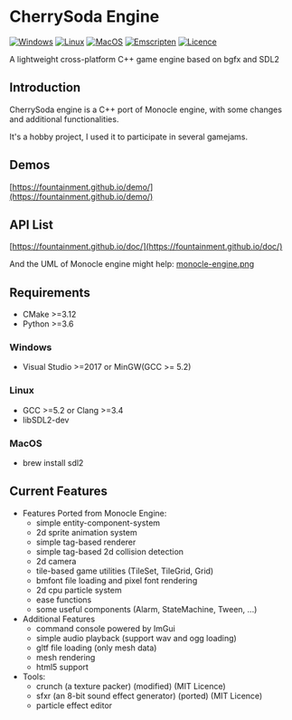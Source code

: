 # CherrySoda Engine

[![Windows](https://github.com/fountainment/cherrysoda-engine/actions/workflows/windows.yml/badge.svg)](https://github.com/fountainment/cherrysoda-engine/actions/workflows/windows.yml)
[![Linux](https://github.com/fountainment/cherrysoda-engine/actions/workflows/linux.yml/badge.svg)](https://github.com/fountainment/cherrysoda-engine/actions/workflows/linux.yml)
[![MacOS](https://github.com/fountainment/cherrysoda-engine/actions/workflows/macos.yml/badge.svg)](https://github.com/fountainment/cherrysoda-engine/actions/workflows/macos.yml)
[![Emscripten](https://github.com/fountainment/cherrysoda-engine/actions/workflows/emscripten.yml/badge.svg)](https://github.com/fountainment/cherrysoda-engine/actions/workflows/emscripten.yml)
[![Licence](https://img.shields.io/github/license/fountainment/cherrysoda-engine)](https://github.com/fountainment/cherrysoda-engine/blob/master/LICENSE)

A lightweight cross-platform C++ game engine based on bgfx and SDL2

## Introduction

CherrySoda engine is a C++ port of Monocle engine, with some changes and additional functionalities.

It's a hobby project, I used it to participate in several gamejams.

## Demos

[https://fountainment.github.io/demo/](https://fountainment.github.io/demo/)

## API List

[https://fountainment.github.io/doc/](https://fountainment.github.io/doc/)

And the UML of Monocle engine might help:
[monocle-engine.png](https://fountainment.github.io/assets/monocle-engine.png)

## Requirements

- CMake >=3.12
- Python >=3.6

### Windows

- Visual Studio >=2017 or MinGW(GCC >= 5.2)

### Linux

- GCC >=5.2 or Clang >=3.4
- libSDL2-dev

### MacOS

- brew install sdl2

## Current Features

- Features Ported from Monocle Engine:
  - simple entity-component-system
  - 2d sprite animation system
  - simple tag-based renderer
  - simple tag-based 2d collision detection
  - 2d camera
  - tile-based game utilities (TileSet, TileGrid, Grid)
  - bmfont file loading and pixel font rendering
  - 2d cpu particle system
  - ease functions
  - some useful components (Alarm, StateMachine, Tween, ...)
- Additional Features
  - command console powered by ImGui
  - simple audio playback (support wav and ogg loading)
  - gltf file loading (only mesh data)
  - mesh rendering
  - html5 support
- Tools:
  - crunch (a texture packer) (modified) (MIT Licence)
  - sfxr (an 8-bit sound effect generator) (ported) (MIT Licence)
  - particle effect editor
